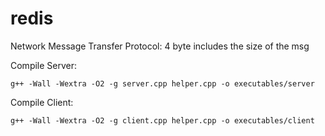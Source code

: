 # redis

Network Message Transfer Protocol: 4 byte includes the size of the msg

Compile Server:
```
g++ -Wall -Wextra -O2 -g server.cpp helper.cpp -o executables/server
```

Compile Client:
```
g++ -Wall -Wextra -O2 -g client.cpp helper.cpp -o executables/client
```